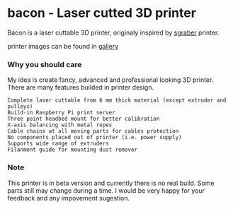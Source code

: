 # bacon - Laser cutted 3D printer

Bacon is a laser cuttable 3D printer, originaly inspired by [sgraber](https://github.com/sgraber) printer.

printer images can be found in [gallery](https://plus.google.com/photos/114469468674423850579/albums/5955138559629498817)

### Why you should care

My idea is create fancy, advanced and professional looking 3D printer. There are
many features builded in printer design.

    Complete laser cuttable from 6 mm thick material (except extruder and pulleys)
    Build-in Raspberry Pi print server
    Three point headbed mount for better calibration
    X-axis balancing with metal ropes
    Cable chains at all moving parts for cables protection
    No components placed out of printer (i.e. power supply)
    Supports wide range of extruders
    Filanment guide for mounting dust remover

### Note
   
This printer is in beta version and currently there is no real build. Some parts
still may change during a time. I would be very happy for your feedback and any
impovement sugestion.